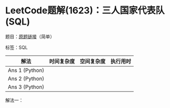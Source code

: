 # LeetCode题解(1623)：三人国家代表队(SQL)

题目：[原题链接](https://leetcode-cn.com/problems/all-valid-triplets-that-can-represent-a-country/)（简单）

标签：SQL

| 解法           | 时间复杂度 | 空间复杂度 | 执行用时 |
| -------------- | ---------- | ---------- | -------- |
| Ans 1 (Python) |            |            |          |
| Ans 2 (Python) |            |            |          |
| Ans 3 (Python) |            |            |          |

解法一：

